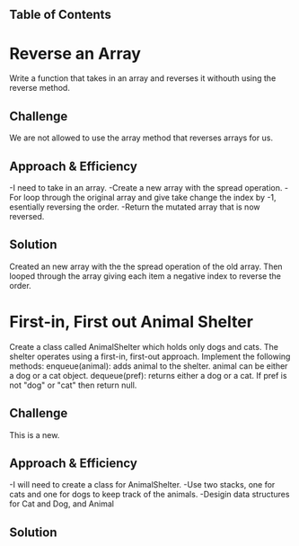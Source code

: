 ## Table of Contents

   # Reverse an Array
Write a function that takes in an array and reverses it withouth using the reverse method.

## Challenge
We are not allowed to use the array method that reverses arrays for us.

## Approach & Efficiency
-I need to take in an array.
-Create a new array with the spread operation.
-For loop through the original array and give take change the index by -1, esentially reversing the order.
-Return the mutated array that is now reversed.

## Solution
Created an new array with the the spread operation of the old array. Then looped through the array giving each item a negative index to reverse the order.


# First-in, First out Animal Shelter
Create a class called AnimalShelter which holds only dogs and cats. The shelter operates using a first-in, first-out approach.
Implement the following methods:
enqueue(animal): adds animal to the shelter. animal can be either a dog or a cat object.
dequeue(pref): returns either a dog or a cat. If pref is not "dog" or "cat" then return null.

## Challenge
This is a new.

## Approach & Efficiency
-I will need to create a class for AnimalShelter.
-Use two stacks, one for cats and one for dogs to keep track of the animals.
-Desigin data structures for Cat and Dog, and Animal

## Solution

